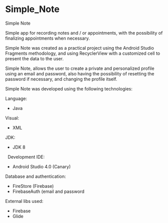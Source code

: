 # Simple_Note

Simple Note

Simple app for recording notes and / or appointments, with the possibility of finalizing appointments when necessary.

Simple Note was created as a practical project using the Android Studio Fragments methodology, and using RecyclerView with a customized cell to present the data to the user.

Simple Note, allows the user to create a private and personalized profile using an email and password, also having the possibility of resetting the password if necessary, and changing the profile itself.

Simple Note was developed using the following technologies:

Language:
* Java

Visual:
* XML

JDK:
* JDK 8

  Development IDE:
* Android Studio 4.0 (Canary)

Database and authentication:
* FireStore (Firebase)
* FirebaseAuth (email and password

External libs used:
* Firebase
* Glide
